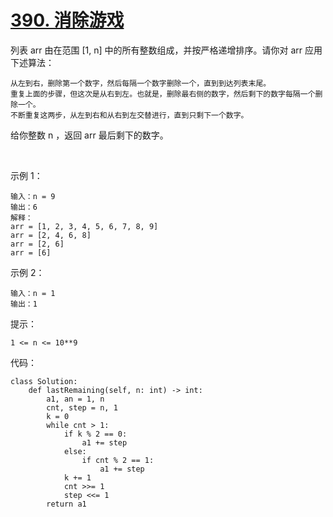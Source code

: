 # [390. 消除游戏](https://leetcode.cn/problems/elimination-game/)

列表 arr 由在范围 [1, n] 中的所有整数组成，并按严格递增排序。请你对 arr 应用下述算法：
```
从左到右，删除第一个数字，然后每隔一个数字删除一个，直到到达列表末尾。
重复上面的步骤，但这次是从右到左。也就是，删除最右侧的数字，然后剩下的数字每隔一个删除一个。
不断重复这两步，从左到右和从右到左交替进行，直到只剩下一个数字。
```
给你整数 n ，返回 arr 最后剩下的数字。

 

示例 1：
```
输入：n = 9
输出：6
解释：
arr = [1, 2, 3, 4, 5, 6, 7, 8, 9]
arr = [2, 4, 6, 8]
arr = [2, 6]
arr = [6]
```
示例 2：
```
输入：n = 1
输出：1
```

提示：
```
1 <= n <= 10**9
```

代码：
```python3
class Solution:
    def lastRemaining(self, n: int) -> int:
        a1, an = 1, n
        cnt, step = n, 1
        k = 0
        while cnt > 1:
            if k % 2 == 0:
                a1 += step
            else:
                if cnt % 2 == 1:
                    a1 += step
            k += 1
            cnt >>= 1
            step <<= 1
        return a1
```